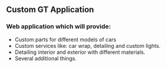 ## Custom GT Application

### Web application which will provide:

- Custom parts for different models of cars
- Custom services like: car wrap, detailing and custom lights.
- Detailing interior and exterior with different materials.
- Several additional things.